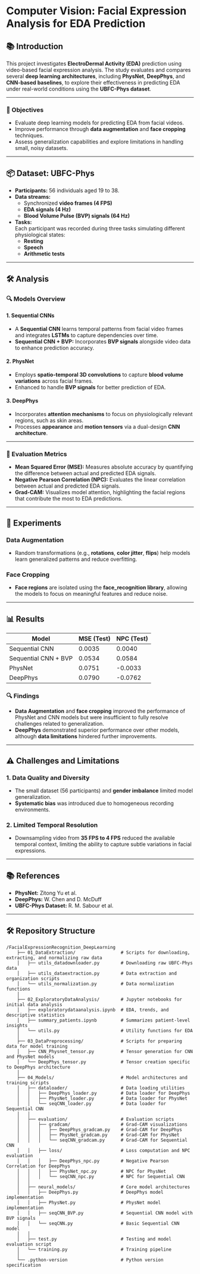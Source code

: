 # Computer Vision: Facial Expression Analysis for EDA Prediction

## 📚 Introduction
This project investigates **ElectroDermal Activity (EDA)** prediction using video-based facial expression analysis. The study evaluates and compares several **deep learning architectures**, including **PhysNet**, **DeepPhys**, and **CNN-based baselines**, to explore their effectiveness in predicting EDA under real-world conditions using the **UBFC-Phys dataset**.

---

### 🎯 Objectives
- Evaluate deep learning models for predicting EDA from facial videos.
- Improve performance through **data augmentation** and **face cropping** techniques.
- Assess generalization capabilities and explore limitations in handling small, noisy datasets.

---

## 📦 Dataset: UBFC-Phys
- **Participants:** 56 individuals aged 19 to 38.
- **Data streams:** 
  - Synchronized **video frames (4 FPS)**
  - **EDA signals (4 Hz)**  
  - **Blood Volume Pulse (BVP) signals (64 Hz)**
- **Tasks:**  
  Each participant was recorded during three tasks simulating different physiological states:
  - **Resting**
  - **Speech**
  - **Arithmetic tests**

---

## 🛠️ Analysis 

### 🔍 Models Overview

#### 1. **Sequential CNNs**
- A **Sequential CNN** learns temporal patterns from facial video frames and integrates **LSTMs** to capture dependencies over time.
- **Sequential CNN + BVP:** Incorporates **BVP signals** alongside video data to enhance prediction accuracy.

#### 2. **PhysNet**
- Employs **spatio-temporal 3D convolutions** to capture **blood volume variations** across facial frames.
- Enhanced to handle **BVP signals** for better prediction of EDA.

#### 3. **DeepPhys**
- Incorporates **attention mechanisms** to focus on physiologically relevant regions, such as skin areas.
- Processes **appearance** and **motion tensors** via a dual-design **CNN architecture**.

---

### 📏 Evaluation Metrics
- **Mean Squared Error (MSE):** Measures absolute accuracy by quantifying the difference between actual and predicted EDA signals.
- **Negative Pearson Correlation (NPC):** Evaluates the linear correlation between actual and predicted EDA signals.  
- **Grad-CAM:** Visualizes model attention, highlighting the facial regions that contribute the most to EDA predictions.

---

## 🔬 Experiments

### Data Augmentation
- Random transformations (e.g., **rotations**, **color jitter**, **flips**) help models learn generalized patterns and reduce overfitting.

### Face Cropping
- **Face regions** are isolated using the **face_recognition library**, allowing the models to focus on meaningful features and reduce noise.

---

## 📊 Results

| **Model**                | **MSE (Test)** | **NPC (Test)** |
|-------------------------|----------------|----------------|
| Sequential CNN           | 0.0035         | 0.0040         |
| Sequential CNN + BVP     | 0.0534         | 0.0584         |
| PhysNet                  | 0.0751         | -0.0033        |
| DeepPhys                 | 0.0790         | -0.0762        |

### 🔍 Findings
- **Data Augmentation** and **face cropping** improved the performance of PhysNet and CNN models but were insufficient to fully resolve challenges related to generalization.
- **DeepPhys** demonstrated superior performance over other models, although **data limitations** hindered further improvements.

---

## ⚠️ Challenges and Limitations

### 1. **Data Quality and Diversity**
- The small dataset (56 participants) and **gender imbalance** limited model generalization.
- **Systematic bias** was introduced due to homogeneous recording environments.

### 2. **Limited Temporal Resolution**
- Downsampling video from **35 FPS to 4 FPS** reduced the available temporal context, limiting the ability to capture subtle variations in facial expressions.

---

## 📚 References
- **PhysNet:** Zitong Yu et al.  
- **DeepPhys:** W. Chen and D. McDuff  
- **UBFC-Phys Dataset:** R. M. Sabour et al.  

---

## 🛠️ Repository Structure
```plaintext
/FacialExpressionRecognition_DeepLearning
    ├── 01_DataExtraction/                 # Scripts for downloading, extracting, and normalizing raw data
    │   ├── utils_datadownloader.py        # Downloading raw UBFC-Phys data
    │   ├── utils_dataextraction.py        # Data extraction and organization scripts
    │   └── utils_normalization.py         # Data normalization functions
    │
    ├── 02_ExploratoryDataAnalysis/        # Jupyter notebooks for initial data analysis
    │   ├── exploratorydataanalysis.ipynb  # EDA, trends, and descriptive statistics
    │   ├── summary_patients.ipynb         # Summarizes patient-level insights
    │   └── utils.py                       # Utility functions for EDA
    │
    ├── 03_DataPreprocessing/              # Scripts for preparing data for model training
    │   ├── CNN_Physnet_tensor.py          # Tensor generation for CNN and PhysNet models
    │   └── DeepPhys_tensor.py             # Tensor creation specific to DeepPhys architecture
    │
    ├── 04_Models/                         # Model architectures and training scripts
    │   ├── dataloader/                    # Data loading utilities
    │   │   ├── DeepPhys_loader.py         # Data loader for DeepPhys
    │   │   ├── PhysNet_loader.py          # Data loader for PhysNet
    │   │   └── seqCNN_loader.py           # Data loader for Sequential CNN
    │   │
    │   ├── evaluation/                    # Evaluation scripts
    │   │   ├── gradcam/                   # Grad-CAM visualizations
    │   │   │   ├── DeepPhys_gradcam.py    # Grad-CAM for DeepPhys
    │   │   │   ├── PhysNet_gradcam.py     # Grad-CAM for PhysNet
    │   │   │   └── seqCNN_gradcam.py      # Grad-CAM for Sequential CNN
    │   │   ├── loss/                      # Loss computation and NPC evaluation
    │   │   │   ├── DeepPhys_npc.py        # Negative Pearson Correlation for DeepPhys
    │   │   │   ├── PhysNet_npc.py         # NPC for PhysNet
    │   │   │   └── seqCNN_npc.py          # NPC for Sequential CNN
    │   │
    │   ├── neural_models/                 # Core model architectures
    │   │   ├── DeepPhys.py                # DeepPhys model implementation
    │   │   ├── PhysNet.py                 # PhysNet model implementation
    │   │   ├── seqCNN_BVP.py              # Sequential CNN model with BVP signals
    │   │   └── seqCNN.py                  # Basic Sequential CNN model
    │   │
    │   ├── test.py                        # Testing and model evaluation script
    │   └── training.py                    # Training pipeline
    │
    └── .python-version                    # Python version specification
